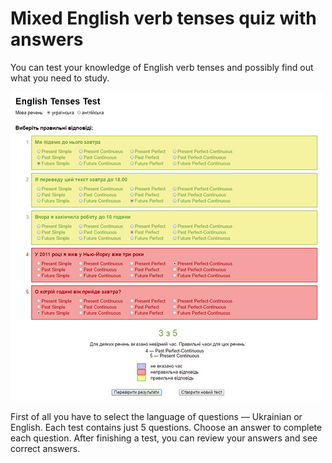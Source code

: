 # Mixed English verb tenses quiz with answers

You can test your knowledge of English verb tenses and possibly find out what you need to study.

![Screenshot](/assets/screenshot.jpg?raw=true "Screenshot")

First of all you have to select the language of questions — Ukrainian or English. Each test contains just 5 questions. Choose an answer to complete each question. After finishing a test, you can review your answers and see correct answers.

